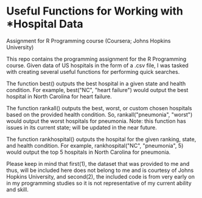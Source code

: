 # Useful Functions for Working with *Hospital Data
Assignment for R Programming course (Coursera; Johns Hopkins University)

This repo contains the programming assignment for the R Programming course.
Given data of US hospitals in the form of a .csv file, I was tasked with creating
several useful functions for performing quick searches. 

The function best() outputs the best hospital in a given state and health condition.
For example, best("NC", "heart failure") would output the best hospital in North Carolina
for heart failure.

The function rankall() outputs the best, worst, or custom chosen hospitals based on the
provided health condition. So, rankall("pneumonia", "worst") would output the worst
hospitals for pneumonia. Note: this function has issues in its current state; will be
updated in the near future.

The function rankhospital() outputs the hospital for the given ranking, state, and health
condition. For example, rankhospital("NC", "pneumonia", 5) would output the top 5 hospitals
in North Carolina for pneumonia. 

Please keep in mind that first(1), the dataset that was provided to me and thus, will be
included here does not belong to me and is courtesy of Johns Hopkins University, and second(2),
the included code is from very early on in my programming studies so it is not representative
of my current ability and skill.
